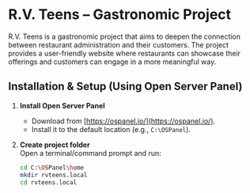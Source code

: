 # R.V. Teens – Gastronomic Project

R.V. Teens is a gastronomic project that aims to deepen the connection between restaurant administration and their customers.
The project provides a user-friendly website where restaurants can showcase their offerings and customers can engage in a more meaningful way.

## Installation & Setup (Using Open Server Panel)

1. **Install Open Server Panel**  
   - Download from [https://ospanel.io/](https://ospanel.io/).  
   - Install it to the default location (e.g., `C:\OSPanel`).  

2. **Create project folder**  
   Open a terminal/command prompt and run:  
   ```bash
   cd C:\OSPanel\home
   mkdir rvteens.local
   cd rvteens.local
   
